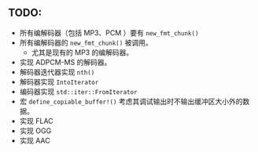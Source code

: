 ## TODO:
* 所有编解码器（包括 MP3、PCM ）要有 `new_fmt_chunk()`
* 所有编解码器的 `new_fmt_chunk()` 被调用。
	* 尤其是现有的 MP3 的编解码器。
* 实现 ADPCM-MS 的解码器。
* 解码器迭代器实现 `nth()`
* 解码器实现 `IntoIterator`
* 编码器实现 `std::iter::FromIterator`
* 宏 `define_copiable_buffer!()` 考虑其调试输出时不输出缓冲区大小外的数据。
* 实现 FLAC
* 实现 OGG
* 实现 AAC

